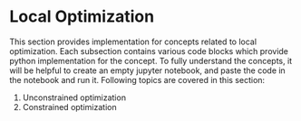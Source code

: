 # Local Optimization

This section provides implementation for concepts related to local optimization.
Each subsection contains various code blocks which provide python implementation for the concept. 
To fully understand the concepts, it will be helpful to create an empty jupyter notebook, and paste the code in the notebook and run it.
Following topics are covered in this section:

1. Unconstrained optimization
2. Constrained optimization
